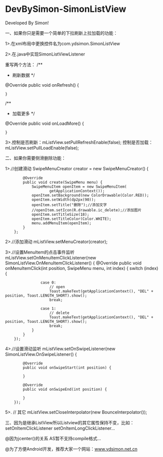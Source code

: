 # DevBySimon-SimonListView
Developed By Simon!

一、如果你只是需要一个简单的下拉刷新上拉加载的功能：

1>.在xml布局中更换控件名为com.ydsimon.SimonListView

2>.在.java中实现SimonListViewListener

  重写两个方法： 
  /**
  * 刷新数据
  */

  @Override
    public void onRefresh() {
        
    }

  /**
  * 加载更多
  */

   @Override
    public void onLoadMore() {
        
    }
    
3>.控制是否刷新：mListView.setPullRefreshEnable(false);
   控制是否加载：mListView.setPullLoadEnable(false);

二、如果你需要侧滑删除功能：

1>.//创建滑动
  SwipeMenuCreator creator = new SwipeMenuCreator() {

            @Override
            public void create(SwipeMenu menu) {
                SwipeMenuItem openItem = new SwipeMenuItem(
                        getApplicationContext());
                openItem.setBackground(new ColorDrawable(Color.RED));
                openItem.setWidth(dp2px(90));
                openItem.setTitle("删除");//添加文字
                //openItem.setIcon(R.drawable.ic_delete);//添加图片
                openItem.setTitleSize(18);
                openItem.setTitleColor(Color.WHITE);
                menu.addMenuItem(openItem);
            }
        };
2>.//添加滑动
  mListView.setMenuCreator(creator);   
  
3>.//设置MenuItem的点击事件监听
  mListView.setOnMenuItemClickListener(new SimonListView.OnMenuItemClickListener() {
            @Override
            public void onMenuItemClick(int position, SwipeMenu menu, int index) {
                switch (index) {
                
                    case 0:
                        // open
                        Toast.makeText(getApplicationContext(), "DEL" + position, Toast.LENGTH_SHORT).show();
                        break;
                        
                    case 1:
                        // delete
                        Toast.makeText(getApplicationContext(), "DEL" + position, Toast.LENGTH_SHORT).show();
                        break;
                }
            }
        });
        
4>.//设置滑动监听
  mListView.setOnSwipeListener(new SimonListView.OnSwipeListener() {

            @Override
            public void onSwipeStart(int position) {

            }

            @Override
            public void onSwipeEnd(int position) {

            }
        });        
        
5>. // 其它
		mListView.setCloseInterpolator(new BounceInterpolator());   
		
三、因为是继承ListView所以Listview的其它属性保持不变，比如：setOnItemClickListener	setOnItemLongClickListener...




  @因为jcenter()的关系  AS暂不支持compile格式...
  
  @为了方便Android开发，推荐大家一个网站：www.ydsimon.net.cn
  
  
  
  
  
  
  

